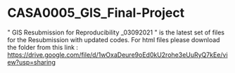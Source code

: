 # CASA0005_GIS_Final-Project

" GIS Resubmission for Reproducibility _03092021 " is the latest set of files for the Resubmission with updated codes.
 For html files please download the folder from this link : https://drive.google.com/file/d/1wOxaDeure9oEd0kU2rohe3eUuRyQ7kEe/view?usp=sharing
